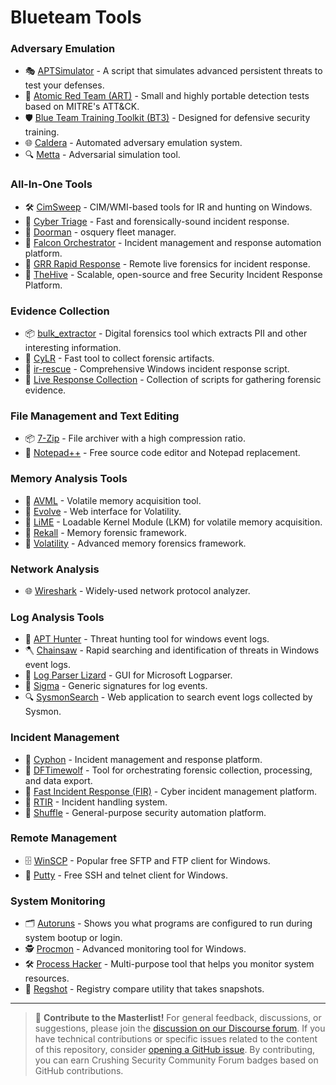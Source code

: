 # Blueteam Tools

### Adversary Emulation

- 🎭 [APTSimulator](https://github.com/NextronSystems/APTSimulator) - A script that simulates advanced persistent threats to test your defenses.
- 🎯 [Atomic Red Team (ART)](https://github.com/redcanaryco/atomic-red-team) - Small and highly portable detection tests based on MITRE's ATT&CK.
- 🛡️ [Blue Team Training Toolkit (BT3)](https://github.com/blueteamtrainingtoolkit/bt3) - Designed for defensive security training.
- 🌐 [Caldera](https://github.com/mitre/caldera) - Automated adversary emulation system.
- 🔍 [Metta](https://github.com/uber-common/metta) - Adversarial simulation tool.

### All-In-One Tools

- 🛠️ [CimSweep](https://github.com/PowerShellMafia/CimSweep) - CIM/WMI-based tools for IR and hunting on Windows.
- 🚀 [Cyber Triage](https://www.cybertriage.com/) - Fast and forensically-sound incident response.
- 🚪 [Doorman](https://github.com/mwielgoszewski/doorman) - osquery fleet manager.
- 🦅 [Falcon Orchestrator](https://github.com/CrowdStrike/falcon-orchestrator) - Incident management and response automation platform.
- 🌊 [GRR Rapid Response](https://github.com/google/grr) - Remote live forensics for incident response.
- 🐝 [TheHive](https://github.com/TheHive-Project/TheHive) - Scalable, open-source and free Security Incident Response Platform.

### Evidence Collection

- 📦 [bulk_extractor](https://github.com/simsong/bulk_extractor) - Digital forensics tool which extracts PII and other interesting information.
- 🌟 [CyLR](https://github.com/orlikoski/CyLR) - Fast tool to collect forensic artifacts.
- 🚒 [ir-rescue](https://github.com/diogo-fernan/ir-rescue) - Comprehensive Windows incident response script.
- 📖 [Live Response Collection](https://github.com/kevthehermit/LiveResponseCollection) - Collection of scripts for gathering forensic evidence.

### File Management and Text Editing

- 📦 [7-Zip](https://www.7-zip.org/) - File archiver with a high compression ratio.
- 📖 [Notepad++](https://notepad-plus-plus.org/) - Free source code editor and Notepad replacement.


### Memory Analysis Tools

- 🧠 [AVML](https://github.com/microsoft/avml) - Volatile memory acquisition tool.
- 🌱 [Evolve](https://github.com/JamesHabben/evolve) - Web interface for Volatility.
- 🍋 [LiME](https://github.com/504ensicsLabs/LiME) - Loadable Kernel Module (LKM) for volatile memory acquisition.
- 🌌 [Rekall](https://github.com/google/rekall) - Memory forensic framework.
- 🌌 [Volatility](https://github.com/volatilityfoundation/volatility) - Advanced memory forensics framework.

### Network Analysis

- 🌐 [Wireshark](https://www.wireshark.org/) - Widely-used network protocol analyzer.
  
### Log Analysis Tools

- 📜 [APT Hunter](https://github.com/StrangerealIntel/APT-Hunter) - Threat hunting tool for windows event logs.
- 🪓 [Chainsaw](https://github.com/countercept/chainsaw) - Rapid searching and identification of threats in Windows event logs.
- 🦎 [Log Parser Lizard](https://lizardlabs.net/log_parser_lizard.aspx) - GUI for Microsoft Logparser.
- 📝 [Sigma](https://github.com/Neo23x0/sigma) - Generic signatures for log events.
- 🔍 [SysmonSearch](https://github.com/JPCERTCC/SysmonSearch) - Web application to search event logs collected by Sysmon.

### Incident Management

- 🚨 [Cyphon](https://github.com/dunbarcyber/cyphon) - Incident management and response platform.
- 🐺 [DFTimewolf](https://github.com/log2timeline/dftimewolf) - Tool for orchestrating forensic collection, processing, and data export.
- 🚀 [Fast Incident Response (FIR)](https://github.com/certsocietegenerale/FIR) - Cyber incident management platform.
- 🎫 [RTIR](https://bestpractical.com/rtir/) - Incident handling system.
- 🔄 [Shuffle](https://github.com/frikky/Shuffle) - General-purpose security automation platform.

### Remote Management

- 🗄️ [WinSCP](https://winscp.net/eng/index.php) - Popular free SFTP and FTP client for Windows.
- 📡 [Putty](https://www.putty.org/) - Free SSH and telnet client for Windows.

  
### System Monitoring

- 🗂️ [Autoruns](https://docs.microsoft.com/en-us/sysinternals/downloads/autoruns) - Shows you what programs are configured to run during system bootup or login.
- 🕵️ [Procmon](https://docs.microsoft.com/en-us/sysinternals/downloads/procmon) - Advanced monitoring tool for Windows.
- 🛠️ [Process Hacker](https://processhacker.sourceforge.io/) - Multi-purpose tool that helps you monitor system resources.
- 📝 [Regshot](https://sourceforge.net/projects/regshot/) - Registry compare utility that takes snapshots.

---

> 💬 **Contribute to the Masterlist!** For general feedback, discussions, or suggestions, please join the [discussion on our Discourse forum](https://community.crushingsecurity.com/t/blue-team-tools-master/118). If you have technical contributions or specific issues related to the content of this repository, consider [opening a GitHub issue](https://github.com/crushing-security/Crushing-Security-Community/issues). By contributing, you can earn Crushing Security Community Forum badges based on GitHub contributions.
